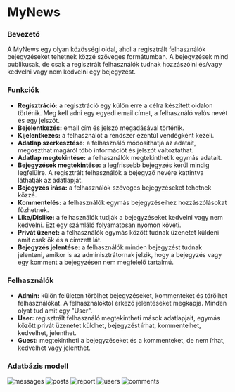 # MyNews

### Bevezető
A MyNews egy olyan közösségi oldal, ahol a regisztrált felhasználók bejegyzéseket tehetnek közzé szöveges formátumban. A bejegyzések mind publikusak, de csak a regisztrált felhasználók tudnak hozzászólni és/vagy kedvelni vagy nem kedvelni egy bejegyzést.

### Funkciók
- **Regisztráció:** a regisztráció egy külön erre a célra készített oldalon történik. Meg kell adni egy egyedi email címet, a felhasználó valós nevét és egy jelszót.
- **Bejelentkezés:** email cím és jelszó megadásával történik.
- **Kijelentkezés:** a felhasználót a rendszer ezentúl vendégként kezeli. 
- **Adatlap szerkesztése:** a felhasználó módosíthatja az adatait, megoszthat magáról több információt és jelszót változtathat.
- **Adatlap megtekintése:** a felhasználók megtekinthetik egymás adatait.
- **Bejegyzések megtekintése:** a legfrissebb bejegyzés kerül mindig legfelülre. A regisztrált felhasználók a bejegyző nevére kattintva láthatják az adatlapját.
- **Bejegyzés írása:** a felhasználók szöveges bejegyzéseket tehetnek közzé.
- **Kommentelés:** a felhasználók egymás bejegyzéseihez hozzászólásokat fűzhetnek.
- **Like/Dislike:** a felhasználók tudják a bejegyzéseket kedvelni vagy nem kedvelni. Ezt egy számláló folyamatosan nyomon követi.
- **Privát üzenet:** a felhasználók egymás között tudnak üzenetet küldeni amit csak ők és a címzett lát.
- **Bejegyzés jelentése:** a felhasználók minden bejegyzést tudnak jelenteni, amikor is az adminisztrátornak jelzik, hogy a bejegyzés vagy egy komment a bejegyzésen nem megfelelő tartalmú.

### Felhasználók
- **Admin:** külön felületen törölhet bejegyzéseket, kommenteket és törölhet felhasználókat. A felhasználóktól érkező jelentéseket megkapja. Minden olyat tud amit egy "User".
- **User:** regisztrált felhasználó megtekintheti mások adatlapjait, egymás között privát üzenetet küldhet, bejegyzést írhat, kommentelhet, kedvelhet, jelenthet.
- **Guest:** megtekintheti a bejegyzéseket és a kommenteket, de nem írhat, kedvelhet vagy jelenthet.

### Adatbázis modell
![messages](https://user-images.githubusercontent.com/32630836/31410359-b1322b28-ae0e-11e7-9af8-be0149e6bfea.png)
![posts](https://user-images.githubusercontent.com/32630836/31410360-b14bf72e-ae0e-11e7-9345-8638a3b5a693.png)
![report](https://user-images.githubusercontent.com/32630836/31410361-b166531c-ae0e-11e7-8b07-c8a1582cc491.png)
![users](https://user-images.githubusercontent.com/32630836/31410363-b184b172-ae0e-11e7-8750-143b824c9ce4.png)
![comments](https://user-images.githubusercontent.com/32630836/31410364-b19de656-ae0e-11e7-940a-e324ff29c400.png)
